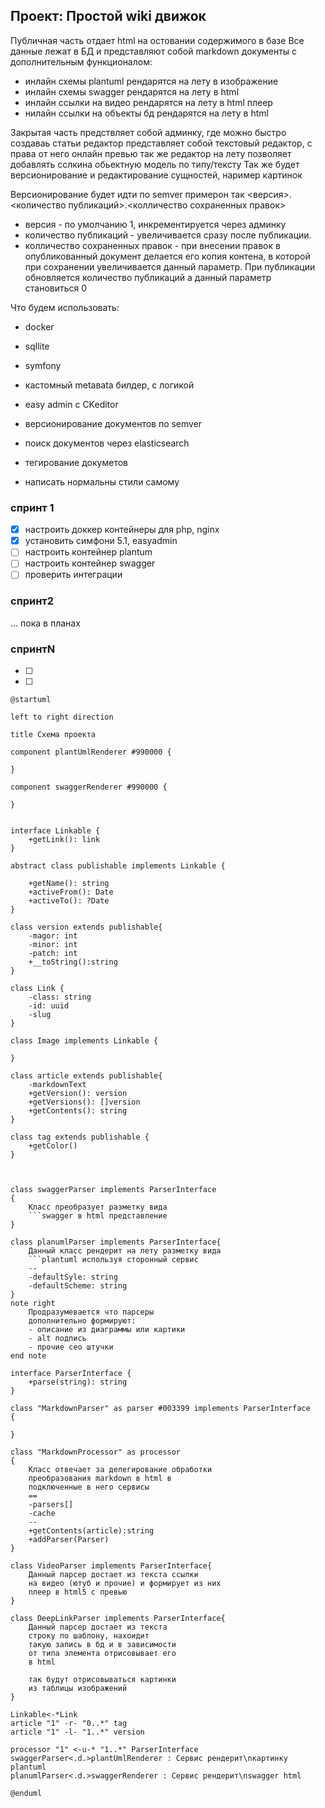 ## Проект: Простой wiki движок
Публичная часть отдает html на остовании содержимого в базе
Все данные лежат в БД и представляют собой markdown документы с дополнительным функционалом:
- инлайн схемы plantuml рендарятся на лету в изображение
- инлайн схемы swagger рендарятся на лету в html
- инлайн ссылки на видео рендарятся на лету в html плеер
- нилайн ссылки на объекты бд рендарятся на лету в html


Закрытая часть предствляет собой админку, где можно быстро создаваь статьи 
редактор представляет собой текстовый редактор, с права от него онлайн превью 
так же редактор на лету позволяет добавлять сслкина обьектную модель по типу/тексту
Так же будет версионирование и редактирование сущностей, наример картинок

Версионирование будет идти по semver примерон так
<версия>.<количество публикаций>.<колличество сохраненных правок>
 - версия - по умолчанию 1, инкрементируется через админку
 - количество публикаций - увеличивается сразу после публикации.
 - колличество сохраненных правок - при внесении правок в опубликованный документ делается его копия контена, в которой при сохранении увеличивается данный параметр. При публикации обновляется количество публикаций а данный параметр становиться 0
  
Что будем использовать:
- docker
- sqllite
- symfony
- кастомный metaвata билдер, с логикой
- easy admin с CKeditor
- версионирование документов по semver
- поиск документов через elasticsearch
- тегирование докуметов

- написать нормальны стили самому

###  спринт 1
- [x] настроить доккер контейнеры для php, nginx
- [X] установить симфони 5.1, easyadmin
- [ ] настроить контейнер plantum
- [ ] настроить контейнер swagger
- [ ] проверить интеграции

### спринт2
... пока в планах

### спринтN
- [ ]
- [ ]

```puml
@startuml

left to right direction

title Схема проекта

component plantUmlRenderer #990000 {
    
}

component swaggerRenderer #990000 {
    
}


interface Linkable {
    +getLink(): link
}

abstract class publishable implements Linkable {
    
    +getName(): string
    +activeFrom(): Date
    +activeTo(): ?Date
}

class version extends publishable{
    -magor: int
    -minor: int
    -patch: int
    +__toString():string
}

class Link {
    -class: string
    -id: uuid
    -slug
}

class Image implements Linkable {

}

class article extends publishable{
    -markdownText
    +getVersion(): version
    +getVersions(): []version
    +getContents(): string
}

class tag extends publishable {
    +getColor()
}



class swaggerParser implements ParserInterface
{
    Класс преобразует разметку вида 
    ```swagger в html представление
}

class planumlParser implements ParserInterface{
    Данный класс рендерит на лету разметку вида
    ```plantuml используя сторонный сервис 
    --
    -defaultSyle: string
    -defaultScheme: string
}
note right
    Продразумевается что парсеры 
    дополнительно формируют:
    - описание из диаграммы или картики
    - alt подпись
    - прочие сео штучки
end note

interface ParserInterface {
    +parse(string): string
}

class "MarkdownParser" as parser #003399 implements ParserInterface
{
    
}

class "MarkdownProcessor" as processor
{
    Класс отвечает за делегирование обработки
    преобразования markdown в html в 
    подключенные в него сервисы
    ==
    -parsers[]
    -cache
    --
    +getContents(article):string
    +addParser(Parser)
}

class VideoParser implements ParserInterface{
    Данный парсер достает из текста ссылки
    на видео (ютуб и прочие) и формирует из них 
    плеер в html5 с превью 
}

class DeepLinkParser implements ParserInterface{
    Данный парсер достает из текста 
    строку по шаблону, нахоидит 
    такую запись в бд и в зависимости 
    от типа элемента отрисовывает его
    в html

    так будут отрисовываться картинки
    из таблицы изображений
}

Linkable<-*Link
article "1" -r- "0..*" tag
article "1" -l- "1..*" version

processor "1" <-u-* "1..*" ParserInterface
swaggerParser<.d.>plantUmlRenderer : Сервис рендерит\nкартинку plantuml
planumlParser<.d.>swaggerRenderer : Сервис рендерит\nswagger html

@enduml
```